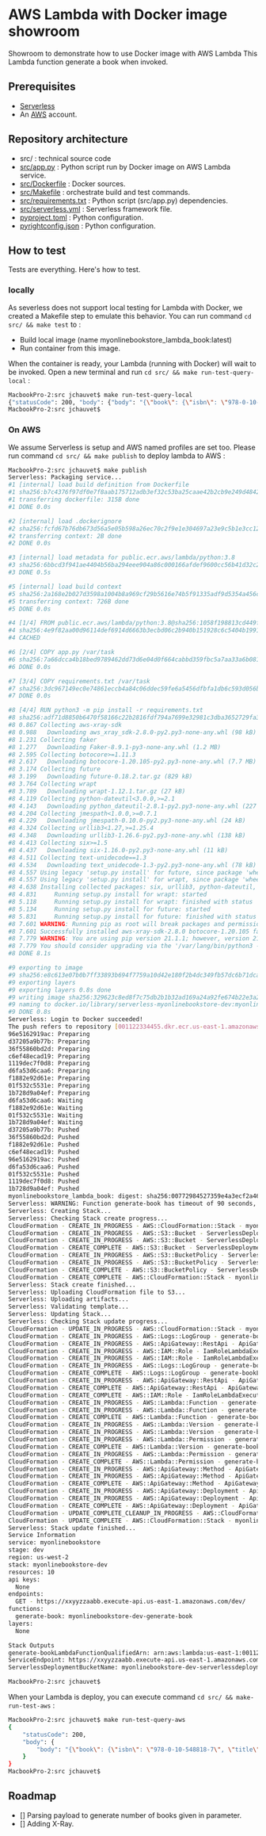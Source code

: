 # AWS Lambda with Docker image showroom

Showroom to demonstrate how to use Docker image with AWS Lambda
This Lambda function generate a book when invoked.

## Prerequisites

* [Serverless](https://www.serverless.com)
* An [AWS](https://console.aws.amazon.com/) account.

## Repository architecture

* src/ : technical source code
* [src/app.py](src/app.py) : Python script run by Docker image on AWS Lambda service.
* [src/Dockerfile](src/Dockerfile) : Docker sources.
* [src/Makefile](src/Makefile) : orchestrate build and test commands.
* [src/requirements.txt](src/requirements.txt) : Python script (src/app.py) dependencies.
* [src/serverless.yml](src/serverless.yml) : Serverless framework file.
* [pyproject.toml](pyproject.toml) : Python configuration.
* [pyrightconfig.json](pyrightconfig.json) : Python configuration.

## How to test

Tests are everything. Here's how to test.

### locally

As severless does not support local testing for Lambda with Docker, we created a Makefile step to emulate this behavior.
You can run command `cd src/ && make test` to :

* Build local image (name myonlinebookstore_lambda_book:latest)
* Run container from this image.

When the container is ready, your Lambda (running with Docker) will wait to be invoked. Open a new terminal and run `cd src/ && make run-test-query-local` :

```bash
MacbookPro-2:src jchauvet$ make run-test-query-local
{"statusCode": 200, "body": {"body": "{\"book\": {\"isbn\": \"978-0-10-886465-0\", \"title\": \"Chance keep candidate back all.\", \"author\": \"James Gonzalez\", \"stock\": \"4\"}}"}}
MacbookPro-2:src jchauvet$
```

### On AWS

We assume Serverless is setup and AWS named profiles are set too.
Please run command `cd src/ && make publish` to deploy lambda to AWS :

```bash
MacbookPro-2:src jchauvet$ make publish
Serverless: Packaging service...
#1 [internal] load build definition from Dockerfile
#1 sha256:b7c4376f97df0e7f8aab175712adb3ef32c53ba25caae42b2cb9e249d48426d0
#1 transferring dockerfile: 315B done
#1 DONE 0.0s

#2 [internal] load .dockerignore
#2 sha256:fcfd67b76db673d56a5e05b598a26ec70c2f9e1e304697a23e9c5b1e3cc12834
#2 transferring context: 2B done
#2 DONE 0.0s

#3 [internal] load metadata for public.ecr.aws/lambda/python:3.8
#3 sha256:6bbcd3f941ae4404b56ba294eee904a86c000166afdef9600cc56b41d32c2fdb
#3 DONE 0.5s

#5 [internal] load build context
#5 sha256:2a168e2b027d3598a1004b8a969cf29b5616e74b5f91335adf9d5354a456c8a9
#5 transferring context: 726B done
#5 DONE 0.0s

#4 [1/4] FROM public.ecr.aws/lambda/python:3.8@sha256:1058f198813cd449f2d3283cdf1d1afceb6a21a2a047a1eb1c65ef0e63e676de
#4 sha256:4e9f82aa00d96114def6914d6663b3ecbd06c2b940b151928c6c5404b1991109
#4 CACHED

#6 [2/4] COPY app.py /var/task
#6 sha256:7a66dcca4b18bed9789462dd73d6e04d0f664cabbd359fbc5a7aa33a6b081687
#6 DONE 0.0s

#7 [3/4] COPY requirements.txt /var/task
#7 sha256:3dc967149ec0e74861eccb4a84c06ddec59fe6a5456dfbfa1db6c593d056b15e
#7 DONE 0.0s

#8 [4/4] RUN python3 -m pip install -r requirements.txt
#8 sha256:adf71d8850b6470f58166c22b2816fdf794a7699e32981c3dba3652729fa31a2
#8 0.867 Collecting aws-xray-sdk
#8 0.988   Downloading aws_xray_sdk-2.8.0-py2.py3-none-any.whl (98 kB)
#8 1.231 Collecting faker
#8 1.277   Downloading Faker-8.9.1-py3-none-any.whl (1.2 MB)
#8 2.595 Collecting botocore>=1.11.3
#8 2.617   Downloading botocore-1.20.105-py2.py3-none-any.whl (7.7 MB)
#8 3.174 Collecting future
#8 3.199   Downloading future-0.18.2.tar.gz (829 kB)
#8 3.764 Collecting wrapt
#8 3.789   Downloading wrapt-1.12.1.tar.gz (27 kB)
#8 4.119 Collecting python-dateutil<3.0.0,>=2.1
#8 4.143   Downloading python_dateutil-2.8.1-py2.py3-none-any.whl (227 kB)
#8 4.204 Collecting jmespath<1.0.0,>=0.7.1
#8 4.229   Downloading jmespath-0.10.0-py2.py3-none-any.whl (24 kB)
#8 4.324 Collecting urllib3<1.27,>=1.25.4
#8 4.348   Downloading urllib3-1.26.6-py2.py3-none-any.whl (138 kB)
#8 4.413 Collecting six>=1.5
#8 4.437   Downloading six-1.16.0-py2.py3-none-any.whl (11 kB)
#8 4.511 Collecting text-unidecode==1.3
#8 4.534   Downloading text_unidecode-1.3-py2.py3-none-any.whl (78 kB)
#8 4.557 Using legacy 'setup.py install' for future, since package 'wheel' is not installed.
#8 4.557 Using legacy 'setup.py install' for wrapt, since package 'wheel' is not installed.
#8 4.638 Installing collected packages: six, urllib3, python-dateutil, jmespath, wrapt, text-unidecode, future, botocore, faker, aws-xray-sdk
#8 4.831     Running setup.py install for wrapt: started
#8 5.118     Running setup.py install for wrapt: finished with status 'done'
#8 5.134     Running setup.py install for future: started
#8 5.831     Running setup.py install for future: finished with status 'done'
#8 7.601 WARNING: Running pip as root will break packages and permissions. You should install packages reliably by using venv: https://pip.pypa.io/warnings/venv
#8 7.601 Successfully installed aws-xray-sdk-2.8.0 botocore-1.20.105 faker-8.9.1 future-0.18.2 jmespath-0.10.0 python-dateutil-2.8.1 six-1.16.0 text-unidecode-1.3 urllib3-1.26.6 wrapt-1.12.1
#8 7.779 WARNING: You are using pip version 21.1.1; however, version 21.1.3 is available.
#8 7.779 You should consider upgrading via the '/var/lang/bin/python3 -m pip install --upgrade pip' command.
#8 DONE 8.1s

#9 exporting to image
#9 sha256:e8c613e07b0b7ff33893b694f7759a10d42e180f2b4dc349fb57dc6b71dcab00
#9 exporting layers
#9 exporting layers 0.8s done
#9 writing image sha256:329623c8ed8f7c75db2b1b32ad169a24a92fe674b22e3a2d0c249b332003b89f done
#9 naming to docker.io/library/serverless-myonlinebookstore-dev:myonlinebookstore_lambda_book done
#9 DONE 0.8s
Serverless: Login to Docker succeeded!
The push refers to repository [001122334455.dkr.ecr.us-east-1.amazonaws.com/serverless-myonlinebookstore-dev]
96e5162919ac: Preparing
d37205a9b77b: Preparing
36f55860bd2d: Preparing
c6ef48ecad19: Preparing
1119dec7f0d8: Preparing
d6fa53d6caa6: Preparing
f1882e92d61e: Preparing
01f532c5531e: Preparing
1b728d9a04ef: Preparing
d6fa53d6caa6: Waiting
f1882e92d61e: Waiting
01f532c5531e: Waiting
1b728d9a04ef: Waiting
d37205a9b77b: Pushed
36f55860bd2d: Pushed
f1882e92d61e: Pushed
c6ef48ecad19: Pushed
96e5162919ac: Pushed
d6fa53d6caa6: Pushed
01f532c5531e: Pushed
1119dec7f0d8: Pushed
1b728d9a04ef: Pushed
myonlinebookstore_lambda_book: digest: sha256:00772984527359e4a3ecf2a46d0572f04ed9248d341809228242b7d1377e12cd size: 2207
Serverless: WARNING: Function generate-book has timeout of 90 seconds, however, it's attached to API Gateway so it's automatically limited to 30 seconds.
Serverless: Creating Stack...
Serverless: Checking Stack create progress...
CloudFormation - CREATE_IN_PROGRESS - AWS::CloudFormation::Stack - myonlinebookstore-dev
CloudFormation - CREATE_IN_PROGRESS - AWS::S3::Bucket - ServerlessDeploymentBucket
CloudFormation - CREATE_IN_PROGRESS - AWS::S3::Bucket - ServerlessDeploymentBucket
CloudFormation - CREATE_COMPLETE - AWS::S3::Bucket - ServerlessDeploymentBucket
CloudFormation - CREATE_IN_PROGRESS - AWS::S3::BucketPolicy - ServerlessDeploymentBucketPolicy
CloudFormation - CREATE_IN_PROGRESS - AWS::S3::BucketPolicy - ServerlessDeploymentBucketPolicy
CloudFormation - CREATE_COMPLETE - AWS::S3::BucketPolicy - ServerlessDeploymentBucketPolicy
CloudFormation - CREATE_COMPLETE - AWS::CloudFormation::Stack - myonlinebookstore-dev
Serverless: Stack create finished...
Serverless: Uploading CloudFormation file to S3...
Serverless: Uploading artifacts...
Serverless: Validating template...
Serverless: Updating Stack...
Serverless: Checking Stack update progress...
CloudFormation - UPDATE_IN_PROGRESS - AWS::CloudFormation::Stack - myonlinebookstore-dev
CloudFormation - CREATE_IN_PROGRESS - AWS::Logs::LogGroup - generate-bookLogGroup
CloudFormation - CREATE_IN_PROGRESS - AWS::ApiGateway::RestApi - ApiGatewayRestApi
CloudFormation - CREATE_IN_PROGRESS - AWS::IAM::Role - IamRoleLambdaExecution
CloudFormation - CREATE_IN_PROGRESS - AWS::IAM::Role - IamRoleLambdaExecution
CloudFormation - CREATE_IN_PROGRESS - AWS::Logs::LogGroup - generate-bookLogGroup
CloudFormation - CREATE_COMPLETE - AWS::Logs::LogGroup - generate-bookLogGroup
CloudFormation - CREATE_IN_PROGRESS - AWS::ApiGateway::RestApi - ApiGatewayRestApi
CloudFormation - CREATE_COMPLETE - AWS::ApiGateway::RestApi - ApiGatewayRestApi
CloudFormation - CREATE_COMPLETE - AWS::IAM::Role - IamRoleLambdaExecution
CloudFormation - CREATE_IN_PROGRESS - AWS::Lambda::Function - generate-bookLambdaFunction
CloudFormation - CREATE_IN_PROGRESS - AWS::Lambda::Function - generate-bookLambdaFunction
CloudFormation - CREATE_COMPLETE - AWS::Lambda::Function - generate-bookLambdaFunction
CloudFormation - CREATE_IN_PROGRESS - AWS::Lambda::Version - generate-bookLambdaVersionPlIpqSXBZobMLngZczahKKk6FNud90urtAsIuN98
CloudFormation - CREATE_IN_PROGRESS - AWS::Lambda::Version - generate-bookLambdaVersionPlIpqSXBZobMLngZczahKKk6FNud90urtAsIuN98
CloudFormation - CREATE_IN_PROGRESS - AWS::Lambda::Permission - generate-bookLambdaPermissionApiGateway
CloudFormation - CREATE_COMPLETE - AWS::Lambda::Version - generate-bookLambdaVersionPlIpqSXBZobMLngZczahKKk6FNud90urtAsIuN98
CloudFormation - CREATE_IN_PROGRESS - AWS::Lambda::Permission - generate-bookLambdaPermissionApiGateway
CloudFormation - CREATE_COMPLETE - AWS::Lambda::Permission - generate-bookLambdaPermissionApiGateway
CloudFormation - CREATE_IN_PROGRESS - AWS::ApiGateway::Method - ApiGatewayMethodGet
CloudFormation - CREATE_IN_PROGRESS - AWS::ApiGateway::Method - ApiGatewayMethodGet
CloudFormation - CREATE_COMPLETE - AWS::ApiGateway::Method - ApiGatewayMethodGet
CloudFormation - CREATE_IN_PROGRESS - AWS::ApiGateway::Deployment - ApiGatewayDeployment1625430344277
CloudFormation - CREATE_IN_PROGRESS - AWS::ApiGateway::Deployment - ApiGatewayDeployment1625430344277
CloudFormation - CREATE_COMPLETE - AWS::ApiGateway::Deployment - ApiGatewayDeployment1625430344277
CloudFormation - UPDATE_COMPLETE_CLEANUP_IN_PROGRESS - AWS::CloudFormation::Stack - myonlinebookstore-dev
CloudFormation - UPDATE_COMPLETE - AWS::CloudFormation::Stack - myonlinebookstore-dev
Serverless: Stack update finished...
Service Information
service: myonlinebookstore
stage: dev
region: us-west-2
stack: myonlinebookstore-dev
resources: 10
api keys:
  None
endpoints:
  GET - https://xxyyzzaabb.execute-api.us-east-1.amazonaws.com/dev/
functions:
  generate-book: myonlinebookstore-dev-generate-book
layers:
  None

Stack Outputs
generate-bookLambdaFunctionQualifiedArn: arn:aws:lambda:us-east-1:001122334455:function:myonlinebookstore-dev-generate-book:1
ServiceEndpoint: https://xxyyzzaabb.execute-api.us-east-1.amazonaws.com/dev/
ServerlessDeploymentBucketName: myonlinebookstore-dev-serverlessdeploymentbucket-randomserverlessstring

MacbookPro-2:src jchauvet$
```

When your Lambda is deploy, you can execute command `cd src/ && make-run-test-aws` :

```bash
MacbookPro-2:src jchauvet$ make run-test-query-aws
{
    "statusCode": 200,
    "body": {
        "body": "{\"book\": {\"isbn\": \"978-0-10-548818-7\", \"title\": \"Although employee operation least better close.\", \"author\": \"Peter Smith\", \"stock\": \"19\"}}"
    }
}
MacbookPro-2:src jchauvet$
```

## Roadmap

* [] Parsing payload to generate number of books given in parameter.
* [] Adding X-Ray.
